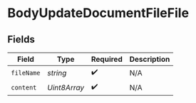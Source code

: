 # BodyUpdateDocumentFileFile


## Fields

| Field              | Type               | Required           | Description        |
| ------------------ | ------------------ | ------------------ | ------------------ |
| `fileName`         | *string*           | :heavy_check_mark: | N/A                |
| `content`          | *Uint8Array*       | :heavy_check_mark: | N/A                |